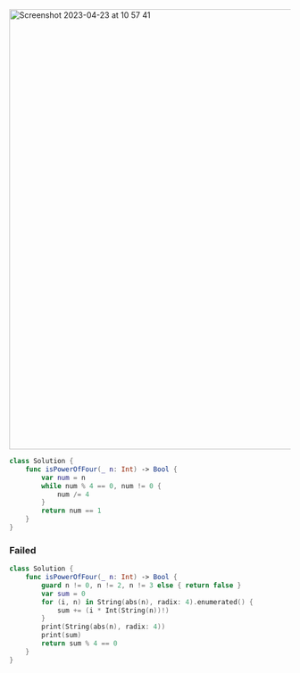 <img width="789" alt="Screenshot 2023-04-23 at 10 57 41" src="https://user-images.githubusercontent.com/73763976/233832959-25dab31a-06ea-47b5-936e-e320fb6aa334.png">

```swift
class Solution {
    func isPowerOfFour(_ n: Int) -> Bool {
        var num = n 
        while num % 4 == 0, num != 0 { 
            num /= 4
        }
        return num == 1
    }
}
```


### Failed
```swift
class Solution {
    func isPowerOfFour(_ n: Int) -> Bool {
        guard n != 0, n != 2, n != 3 else { return false }
        var sum = 0
        for (i, n) in String(abs(n), radix: 4).enumerated() { 
            sum += (i * Int(String(n))!)
        }
        print(String(abs(n), radix: 4))
        print(sum)
        return sum % 4 == 0
    }
}

```
